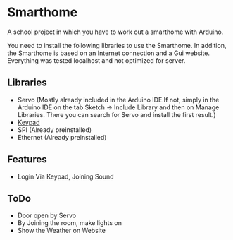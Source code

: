 # Smarthome

A school project in which you have to work out a smarthome with Arduino.

You need to install the following libraries to use the Smarthome. In addition, the Smarthome is based on an Internet connection and a Gui website. Everything was tested localhost and not optimized for server.

## Libraries

- Servo (Mostly already included in the Arduino IDE.If not, simply in the Arduino IDE on the tab Sketch -> Include Library and then on Manage Libraries. There you can search for Servo and install the first result.)
- [Keypad](https://www.arduinolibraries.info/libraries/keypad)
- SPI (Already preinstalled)
- Ethernet (Already preinstalled)

## Features

- Login Via Keypad, Joining Sound

## ToDo

- Door open by Servo
- By Joining the room, make lights on
- Show the Weather on Website
